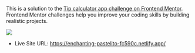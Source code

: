 This is a solution to the [Tip calculator app challenge on Frontend Mentor](https://www.frontendmentor.io/challenges/tip-calculator-app-ugJNGbJUX). Frontend Mentor challenges help you improve your coding skills by building realistic projects.

![](./screenshot.jpg)

- Live Site URL: https://enchanting-pastelito-fc590c.netlify.app/